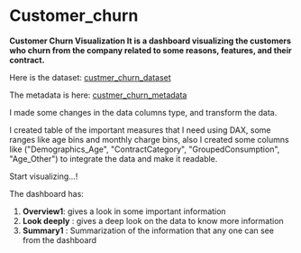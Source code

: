 # Customer_churn
**Customer Churn Visualization  It is a dashboard visualizing the customers who churn from the company related to some reasons, features, and their contract.**

Here is the dataset: [custmer_churn_dataset](https://drive.google.com/file/d/1bJM2PIosuFAu3hpxISyAelDfhcGstEo2/view?usp=sharing)

The metadata is here: [custmer_churn_metadata](https://drive.google.com/file/d/1f9LfTUcYXfLtte9z-9I9GVY-HaTgfUIk/view?usp=sharing)

I made some changes in the data columns type, and transform the data.

I created table of the important measures that I need using DAX, some ranges like age bins and monthly charge bins, also I created some columns like ("Demographics_Age", "ContractCategory", "GroupedConsumption", "Age_Other") to integrate the data and make it readable.

Start visualizing...!

The dashboard has:
1. **Overview1**: gives a look in some important information
2. **Look deeply** : gives a deep look on the data to know more information
3. **Summary1** : Summarization of the information that any one can see from the dashboard
